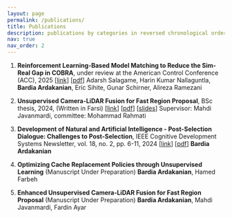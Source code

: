```yaml
---
layout: page
permalink: /publications/
title: Publications
description: publications by categories in reversed chronological order. generated by jekyll-scholar.
nav: true
nav_order: 2
---
```


<!-- _pages/publications.md -->

<!-- Bibsearch Feature -->

<!-- {% include bib_search.liquid %} -->

<!-- <div class="publications">

{% bibliography %}

</div> -->

1. **Reinforcement Learning-Based Model Matching to Reduce the Sim-Real Gap in COBRA**, under review at the American Control Conference (ACC), 2025 [[link](https://arxiv.org/pdf/2406.13700)] [[pdf](/assets/pdf/)]
Adarsh Salagame, Harin Kumar Nallaguntla, **Bardia Ardakanian**, Eric Sihite, Gunar Schirner, Alireza Ramezani

2. **Unsupervised Camera-LiDAR Fusion for Fast Region Proposal**, BSc thesis, 2024, (Written in Farsi) [[link](https://digitallib.aut.ac.ir/)] [[pdf](/assets/pdf/Thesis_BardiaArdakanian.pdf)] [[slides](/assets/pdf/BA%20thesis.pdf)]
Supervisor: Mahdi Javanmardi, committee: Mohammad Rahmati

3. **Development of Natural and Artificial Intelligence - Post-Selection Dialogue: Challenges to Post-Selection**, IEEE Cognitive Development Systems Newsletter, vol. 18, no. 2, pp. 6-11, 2024 [[link](https://www.cse.msu.edu/amdtc/amdnl/CDSNL-V18-N2.pdf#page=6)] [[pdf](/assets/pdf/CDSNL-V18-N2.pdf)] 
**Bardia Ardakanian**

4. **Optimizing Cache Replacement Policies through Unsupervised Learning** (Manuscript Under Preparation) 
**Bardia Ardakanian**, Hamed Farbeh

5. **Enhanced Unsupervised Camera-LiDAR Fusion for Fast Region Proposal** (Manuscript Under Preparation) 
**Bardia Ardakanian**, Mahdi Javanmardi, Fardin Ayar
